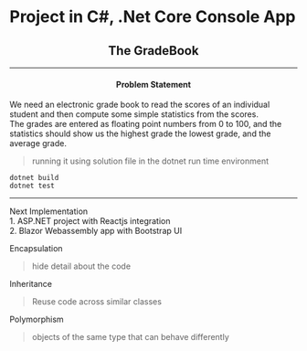 # Project in C#, .Net Core Console App

<h2 align="center">The GradeBook</h2>
<hr>
<h4 align="center">Problem Statement</h4>
<p>We need an electronic grade book to read the scores of an individual student and then compute some simple statistics
from the scores.<br>The grades are entered as floating point numbers from 0 to 100, and the statistics should show us the highest grade the lowest grade, and the average grade.</p>


>running it using solution file in the dotnet run time environment

```dotnetcli
dotnet build
dotnet test
```

<hr>
Next Implementation<br>
1. ASP.NET project with Reactjs integration<br>
2. Blazor Webassembly app with Bootstrap UI

Encapsulation
>hide detail about the code

Inheritance
>Reuse code across similar classes

Polymorphism
>objects of the same type that can behave differently